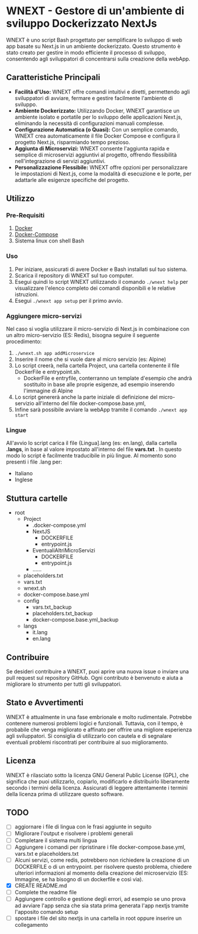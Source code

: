 
# WNEXT - Gestore di un'ambiente di sviluppo Dockerizzato NextJs  
WNEXT è uno script Bash progettato per semplificare lo sviluppo di web app basate su Next.js in un ambiente dockerizzato.
 Questo strumento è stato creato per gestire in modo efficiente il processo di sviluppo, consentendo agli sviluppatori di concentrarsi sulla creazione della webApp.
  
  
## Caratteristiche Principali  
- **Facilità d'Uso:** WNEXT offre comandi intuitivi e diretti, permettendo agli sviluppatori di avviare, fermare e gestire facilmente l'ambiente di sviluppo.  
- **Ambiente Dockerizzato:** Utilizzando Docker, WNEXT garantisce un ambiente isolato e portatile per lo sviluppo delle applicazioni Next.js, eliminando la necessità di configurazioni manuali complesse.  
- **Configurazione Automatica (o Quasi):** Con un semplice comando, WNEXT crea automaticamente il file Docker Compose e configura il progetto Next.js, risparmiando tempo prezioso.  
- **Aggiunta di Microservizi:** WNEXT consente l'aggiunta rapida e semplice di microservizi aggiuntivi al progetto, offrendo flessibilità nell'integrazione di servizi aggiuntivi.  
- **Personalizzazione Flessibile:** WNEXT offre opzioni per personalizzare le impostazioni di Next.js, come la modalità di esecuzione e le porte, per adattarle alle esigenze specifiche del progetto.  

## Utilizzo
### Pre-Requisiti
1. [Docker](https://www.docker.com/products/docker-desktop/)
2. [Docker-Compose](https://docs.docker.com/compose/)
3. Sistema linux con shell Bash
### Uso
1. Per iniziare, assicurati di avere Docker e Bash installati sul tuo sistema. 
2.   Scarica il repository di WNEXT sul tuo computer. 
3. Esegui quindi lo script WNEXT utilizzando il comando `./wnext help` per visualizzare l'elenco completo dei comandi disponibili e le relative istruzioni.
4. Esegui `./wnext app setup` per il primo avvio.
### Aggiungere micro-servizi
Nel caso si voglia utilizzare il micro-servizio di Next.js in combinazione con un altro micro-servizio (ES: Redis), bisogna seguire il seguente procedimento:
1. `./wnext.sh app addMicroservice`
2. Inserire il nome che si vuole dare al micro servizio (es: Alpine)
3. Lo script creerà, nella cartella Project, una cartella contenente il file DockerFile e entrypoint.sh.
	- DockerFile e entryfile, conterranno un template d'esempio che andrà sostituito in base alle proprie esigenze, ad esempio inserendo l'immagine di Alpine 
4. Lo script genererà anche la parte iniziale di definizione del micro-servizio all'interno del file docker-compose.base.yml, 
5. Infine sarà possibile avviare la webApp tramite il comando `./wnext app start`
### Lingue
All'avvio lo script carica il file {Lingua].lang (es: en.lang), dalla cartella **.langs**, in base al valore impostato all'interno del file **vars.txt** . 
In questo modo lo script è facilmente traducibile in più lingue. 
Al momento sono presenti i file .lang per:
- Italiano
- Inglese
## Stuttura cartelle
- root
	- Project
		- .docker-compose.yml
		- NextJS
			- DOCKERFILE
			- entrypoint.js
		- EventualiAltriMicroServizi
			- DOCKERFILE
			- entrypoint.js
		- ......
	- placeholders.txt
	- vars.txt
	- wnext.sh
	- docker-compose.base.yml
	- config
		- vars.txt_backup
		- placeholders.txt_backup
		- docker-compose.base.yml_backup
	- langs
		- it.lang
		- en.lang

## Contribuire

Se desideri contribuire a WNEXT, puoi aprire una nuova issue o inviare una pull request sul repository GitHub. Ogni contributo è benvenuto e aiuta a migliorare lo strumento per tutti gli sviluppatori.
## Stato e Avvertimenti

WNEXT è attualmente in una fase embrionale e molto rudimentale. Potrebbe contenere numerosi problemi logici e funzionali. Tuttavia, con il tempo, è probabile che venga migliorato e affinato per offrire una migliore esperienza agli sviluppatori. Si consiglia di utilizzarlo con cautela e di segnalare eventuali problemi riscontrati per contribuire al suo miglioramento.
 
## Licenza

WNEXT è rilasciato sotto la licenza GNU General Public License (GPL), che significa che puoi utilizzarlo, copiarlo, modificarlo e distribuirlo liberamente secondo i termini della licenza. Assicurati di leggere attentamente i termini della licenza prima di utilizzare questo software.
## TODO  

- [ ]  aggiornare i file di lingua con le frasi aggiunte in seguito
- [ ] Migliorare l'output e risolvere i problemi generali
- [ ] Completare il sistema multi lingua
- [ ] Aggiungere i comandi per ripristinare i file docker-compose.base.yml, vars.txt e placeholders.txt
- [ ]  Alcuni servizi, come redis, potrebbero non richiedere la creazione di un DOCKERFILE o di un entrypoint. per risolvere questo problema, chiedere ulteriori informazioni al momento della creazione del microservizio (ES: Immagine, se ha bisogno di un dockerfile e così via).
- [x] CREATE README.md
- [ ] Complete the readme file
- [ ] Aggiungere controllo e gestione degli errori, ad esempio se uno prova ad avviare l'app senza che sia stata prima generata l'app nextjs tramite l'apposito comando setup
- [ ] spostare i file del sito nextjs in una cartella in root oppure inserire un collegamento
